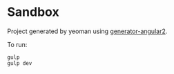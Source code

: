 # Sandbox

Project generated by yeoman using [generator-angular2](https://www.npmjs.com/package/generator-angular2).

To run:

```
gulp
gulp dev
```
